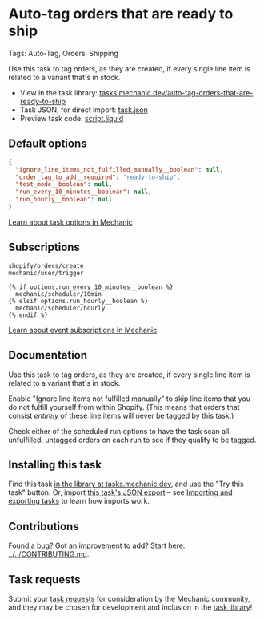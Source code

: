 # Auto-tag orders that are ready to ship

Tags: Auto-Tag, Orders, Shipping

Use this task to tag orders, as they are created, if every single line item is related to a variant that's in stock.

* View in the task library: [tasks.mechanic.dev/auto-tag-orders-that-are-ready-to-ship](https://tasks.mechanic.dev/auto-tag-orders-that-are-ready-to-ship)
* Task JSON, for direct import: [task.json](../../tasks/auto-tag-orders-that-are-ready-to-ship.json)
* Preview task code: [script.liquid](./script.liquid)

## Default options

```json
{
  "ignore_line_items_not_fulfilled_manually__boolean": null,
  "order_tag_to_add__required": "ready-to-ship",
  "test_mode__boolean": null,
  "run_every_10_minutes__boolean": null,
  "run_hourly__boolean": null
}
```

[Learn about task options in Mechanic](https://learn.mechanic.dev/core/tasks/options)

## Subscriptions

```liquid
shopify/orders/create
mechanic/user/trigger

{% if options.run_every_10_minutes__boolean %}
  mechanic/scheduler/10min
{% elsif options.run_hourly__boolean %}
  mechanic/scheduler/hourly
{% endif %}
```

[Learn about event subscriptions in Mechanic](https://learn.mechanic.dev/core/tasks/subscriptions)

## Documentation

Use this task to tag orders, as they are created, if every single line item is related to a variant that's in stock.

Enable "Ignore line items not fulfilled manually" to skip line items that you do not fulfill yourself from within Shopify. (This means that orders that consist _entirely_ of these line items will never be tagged by this task.)

Check either of the scheduled run options to have the task scan all unfulfilled, untagged orders on each run to see if they qualify to be tagged.

## Installing this task

Find this task [in the library at tasks.mechanic.dev](https://tasks.mechanic.dev/auto-tag-orders-that-are-ready-to-ship), and use the "Try this task" button. Or, import [this task's JSON export](../../tasks/auto-tag-orders-that-are-ready-to-ship.json) – see [Importing and exporting tasks](https://learn.mechanic.dev/core/tasks/import-and-export) to learn how imports work.

## Contributions

Found a bug? Got an improvement to add? Start here: [../../CONTRIBUTING.md](../../CONTRIBUTING.md).

## Task requests

Submit your [task requests](https://mechanic.canny.io/task-requests) for consideration by the Mechanic community, and they may be chosen for development and inclusion in the [task library](https://tasks.mechanic.dev/)!
